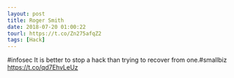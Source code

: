 ```yaml
---
layout: post
title: Roger Smith
date: 2018-07-20 01:00:22
tourl: https://t.co/Zn275afqZ2
tags: [Hack]
---
```

#infosec It is better to stop a hack than trying to recover from one.#smallbiz https://t.co/qd7EhvLeUz